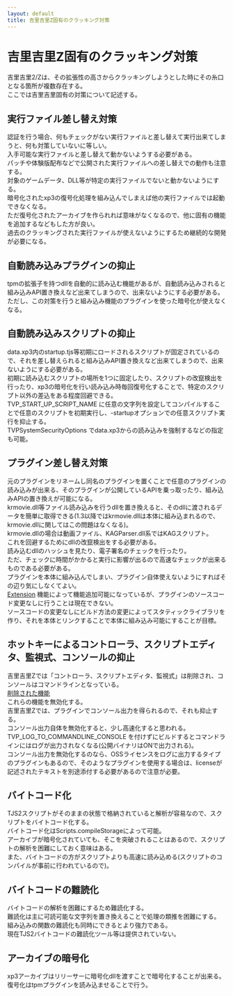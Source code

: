 ```yaml
---
layout: default
title: 吉里吉里Z固有のクラッキング対策
---
```


# 吉里吉里Z固有のクラッキング対策
吉里吉里2/Zは、その拡張性の高さからクラッキングしようとした時にその糸口となる箇所が複数存在する。  
ここでは吉里吉里固有の対策について記述する。

## 実行ファイル差し替え対策
認証を行う場合、何もチェックがない実行ファイルと差し替えて実行出来てしまうと、何も対策していないに等しい。  
入手可能な実行ファイルと差し替えて動かないようする必要がある。  
パッチや体験版配布などで公開された実行ファイルへの差し替えでの動作も注意する。  
対象のゲームデータ、DLL等が特定の実行ファイルでないと動かないようにする。  
暗号化されたxp3の復号化処理を組み込んでしまえば他の実行ファイルでは起動できなくなる。  
ただ復号化されたアーカイブを作られれば意味がなくなるので、他に固有の機能を追加するなどもした方が良い。  
過去のクラッキングされた実行ファイルが使えないようにするため継続的な開発が必要になる。

## 自動読み込みプラグインの抑止
tpmの拡張子を持つdllを自動的に読み込む機能があるが、自動読み込みされると組み込みAPI置き換えなど出来てしまうので、出来ないようにする必要がある。  
ただし、この対策を行うと組み込み機能のプラグインを使った暗号化が使えなくなる。

## 自動読み込みスクリプトの抑止
data.xp3内のstartup.tjs等初期にロードされるスクリプトが固定されているので、それを差し替えられると組み込みAPI置き換えなど出来てしまうので、出来ないようにする必要がある。  
初期に読み込むスクリプトの場所を1つに固定したり、スクリプトの改竄検出を行ったり、xp3の暗号化を行い読み込み時毎回復号化することで、特定のスクリプト以外の差込をある程度回避できる。  
TVP\_START\_UP\_SCRIPT\_NAME に任意の文字列を設定してコンパイルすることで任意のスクリプトを初期実行し、-startupオプションでの任意スクリプト実行を抑止する。  
TVPSystemSecurityOptions でdata.xp3からの読み込みを強制するなどの指定も可能。

## プラグイン差し替え対策
元のプラグインをリネームし同名のプラグインを置くことで任意のプラグインの読み込みが出来る、そのプラグインが公開しているAPIを乗っ取ったり、組み込みAPIの置き換えが可能になる。  
krmovie.dll等ファイル読み込みを行うdllを置き換えると、そのdllに渡されるデータを簡単に取得できる(1.3以降ではkrmovie.dllは本体に組み込まれるので、krmovie.dllに関してはこの問題はなくなる)。  
krmovie.dllの場合は動画ファイル、KAGParser.dll系ではKAGスクリプト。  
これを回避するためにdllの改竄検出をする必要がある。  
読み込むdllのハッシュを見たり、電子署名のチェックを行ったり。  
ただ、チェックに時間がかかると実行に影響が出るので高速なチェックが出来るものである必要がある。  
プラグインを本体に組み込んでしまい、プラグイン自体使えないようにすればその辺り気にしなくてよい。  
[Extension](http://www.kaede-software.com/2014/01/extension.html) 機能によって機能追加可能になっているが、プラグインのソースコード変更なしに行うことは現在できない。  
ソースコードの変更なしにビルド方法の変更によってスタティックライブラリを作り、それを本体とリンクすることで本体に組み込み可能にすることが目標。

## ホットキーによるコントローラ、スクリプトエディタ、監視式、コンソールの抑止
吉里吉里Zでは「コントローラ、スクリプトエディタ、監視式」は削除され、コンソールはコマンドラインとなっている。  
[削除された機能](../TJS2/deleted.html)  
これらの機能を無効化する。  
吉里吉里Zでは、プラグインでコンソール出力を得られるので、それも抑止する。  
コンソール出力自体を無効化すると、少し高速化すると思われる。
TVP\_LOG\_TO\_COMMANDLINE\_CONSOLE を付けずにビルドするとコマンドラインにはログが出力されなくなる(公開バイナリはONで出力される)。  
コンソール出力を無効化するのなら、OSSライセンスをログに出力するタイプのプラグインもあるので、そのようなプラグインを使用する場合は、licenseが記述されたテキストを別途添付する必要があるので注意が必要。

## バイトコード化
TJS2スクリプトがそのままの状態で格納されていると解析が容易なので、スクリプトをバイトコード化する。  
バイトコード化はScripts.compileStorageによって可能。  
アーカイブが暗号化されていても、そこを突破されることはあるので、スクリプトの解析を困難にしておく意味はある。  
また、バイトコードの方がスクリプトよりも高速に読み込める(スクリプトのコンパイルが事前に行われているので)。

## バイトコードの難読化
バイトコードの解析を困難にするため難読化する。  
難読化は主に可読可能な文字列を置き換えることで処理の類推を困難にする。  
組み込みの関数の難読化も同時にできるとより強力である。  
現在TJS2バイトコードの難読化ツール等は提供されていない。

## アーカイブの暗号化
xp3アーカイブはリリーサーに暗号化dllを渡すことで暗号化することが出来る。  
復号化はtpmプラグインを読み込ませることで行う。  
